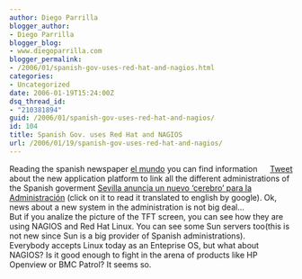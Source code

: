 ```yaml
---
author: Diego Parrilla
blogger_author:
- Diego Parrilla
blogger_blog:
- www.diegoparrilla.com
blogger_permalink:
- /2006/01/spanish-gov-uses-red-hat-and-nagios.html
categories:
- Uncategorized
date: 2006-01-19T15:24:00Z
dsq_thread_id:
- "210381894"
guid: /2006/01/spanish-gov-uses-red-hat-and-nagios/
id: 104
title: Spanish Gov. uses Red Hat and NAGIOS
url: /2006/01/19/spanish-gov-uses-red-hat-and-nagios/
---
```


<div style="float: right; margin-left: 10px;">
  <a href="https://twitter.com/share" class="twitter-share-button" data-via="nubeblog" data-count="vertical" data-url="/2006/01/19/spanish-gov-uses-red-hat-and-nagios/">Tweet</a>
</div>

Reading the spanish newspaper [el mundo](http://www.elmundo.es) you can find information about the new application platform to link all the different administrations of the Spanish goverment [Sevilla anuncia un nuevo &#8216;cerebro&#8217; para la Administración](http://translate.google.com/translate?u=http%3A%2F%2Fwww.elmundo.es%2Fnavegante%2F2006%2F01%2F19%2Fesociedad%2F1137669742.html&langpair=es%7Cen&hl=en&ie=UTF-8&oe=UTF-8&prev=%2Flanguage_tools) (click on it to read it translated to english by google). Ok, news about a new system in the administration is not big deal&#8230;  
But if you analize the picture of the TFT screen, you can see how they are using NAGIOS and Red Hat Linux. You can see some Sun servers too(this is not new since Sun is a big provider of Spanish administrations).  
Everybody accepts Linux today as an Enteprise OS, but what about NAGIOS? Is it good enough to fight in the arena of products like HP Openview or BMC Patrol? It seems so.  
[  
](http://www.elmundo.es/navegante/2006/01/19/esociedad/1137669742.html)
